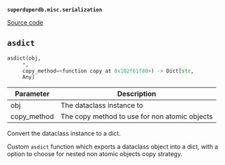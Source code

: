 **`superduperdb.misc.serialization`** 

[Source code](https://github.com/SuperDuperDB/superduperdb/blob/main/superduperdb/misc/serialization.py)

## `asdict` 

```python
asdict(obj,
     *,
     copy_method=<function copy at 0x102f61f80>) -> Dict[str,
     Any]
```
| Parameter | Description |
|-----------|-------------|
| obj | The dataclass instance to |
| copy_method | The copy method to use for non atomic objects |

Convert the dataclass instance to a dict.

Custom ``asdict`` function which exports a dataclass object into a dict,
with a option to choose for nested non atomic objects copy strategy.

